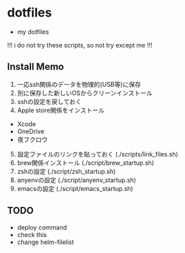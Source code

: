 
# dotfiles

- my dotfiles

!!! i do not try these scripts, so not try except me !!!

## Install Memo

1. 一応ssh関係のデータを物理的(USB等)に保存
2. 別に保存した新しいOSからクリーンインストール
3. sshの設定を戻しておく
4. Apple store関係をインストール
- Xcode
- OneDrive
- 夜フクロウ
5. 設定ファイルのリンクを貼っておく (./scripts/link_files.sh)
6. brew関係インストール (./script/brew_startup.sh)
7. zshの設定  (./script/zsh_startup.sh)
8. anyenvの設定  (./script/anyenv_startup.sh)
9. emacsの設定 (./script/emacs_startup.sh)

## TODO

- deploy command
- check this
- change helm-filelist
